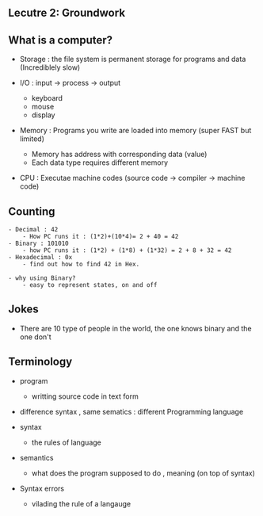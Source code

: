 Lecutre 2: Groundwork
------------------------

What is a computer?
-------------------
* Storage : the file system is permanent storage for programs and data (Incrediblely slow)

* I/O : input -> process -> output
	- keyboard
	- mouse
	- display

* Memory : Programs you write are loaded into memory (super FAST but limited)
	- Memory has address with corresponding data (value)
	- Each data type requires different memory


* CPU : Executae machine codes (source code -> compiler -> machine code)

 Counting
 -----------

	- Decimal : 42  
		- How PC runs it : (1*2)+(10*4)= 2 + 40 = 42
	- Binary : 101010
		- how PC runs it : (1*2) + (1*8) + (1*32) = 2 + 8 + 32 = 42
	- Hexadecimal : 0x
		- find out how to find 42 in Hex.

	- why using Binary?
		- easy to represent states, on and off

Jokes
------
* There are 10 type of people in the world, the one knows binary and the one don't

Terminology
-------------
* program
	- writting source code in text form

* difference syntax , same sematics : different Programming language 

* syntax
	- the rules of language
* semantics
	- what does the program supposed to do , meaning (on top of syntax)
* Syntax errors 
	- vilading the rule of a langauge











